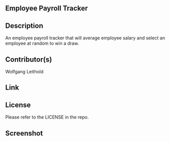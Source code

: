 ## Employee Payroll Tracker

## Description

An employee payroll tracker that will average employee salary and select an employee at random to win a draw.

## Contributor(s)

Wolfgang Leithold

## Link

## License

Please refer to the LICENSE in the repo.

## Screenshot

